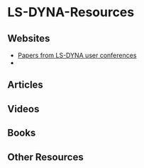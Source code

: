 # LS-DYNA-Resources

## Websites
* [Papers from LS-DYNA user conferences](https://www.dynalook.com/)
* 

## Articles


## Videos


## Books


## Other Resources

